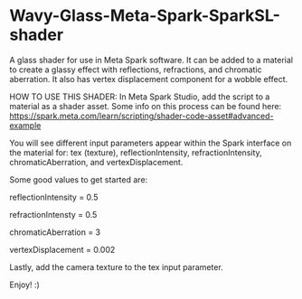 # Wavy-Glass-Meta-Spark-SparkSL-shader
A glass shader for use in Meta Spark software. It can be added to a material to create a glassy effect with reflections, refractions, and chromatic aberration. It also has vertex displacement component for a wobble effect. 

HOW TO USE THIS SHADER:
In Meta Spark Studio, add the script to a material as a shader asset. Some info on this process can be found here: https://spark.meta.com/learn/scripting/shader-code-asset#advanced-example  

You will see different input parameters appear within the Spark interface on the material for: tex (texture), reflectionIntensity, refractionIntensity, chromaticAberration, and vertexDisplacement.

Some good values to get started are:

reflectionIntensity = 0.5

refractionIntensty = 0.5

chromaticAberration = 3

vertexDisplacement = 0.002


Lastly, add the camera texture to the tex input parameter.

Enjoy! :)


